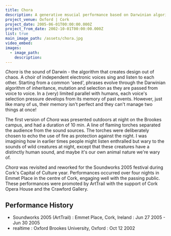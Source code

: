 ```yaml
---
title: Chora
description: A generative msucial performance based on Darwinian algorithms
project_venue: Oxford | Cork
project_date: 2005-06-01T00:00:00.000Z
project_from_date: 2002-10-01T00:00:00.000Z
list: true
main_image_path: /assets/chora.jpg
video_embed:
images:
  - image_path:
    description:
---
```

_Chora_ is the sound of Darwin - the algorithm that creates design out of chaos.
A choir of independent electronic voices sing and listen to each other. Starting from 
a common 'seed', phrases evolve through the Darwinian algorithm of inheritance, mutation 
and selection as they are passed from voice to voice. In a (very) limited parallel with 
humans, each voice's selection pressure develops from its memory of past events. However,
just like many of us, their memory isn't perfect and they can't manage two things at once!

The first version of _Chora_ was presented outdoors at night on the Brookes campus, and had
a duration of 10 min. A line of flaming torches separated the audience from the sound sources.
The torches were deliberately chosen to echo the use of fire as protection against the night. 
I was imagining how in earlier times people might listen enthralled but wary to the sounds
of wild creatures at night, except that these creatures have a distinctly human sound, and maybe
it's our own animal nature we're wary of.

_Chora_ was revisited and reworked for the Soundworks 2005 festival during Cork's Capital of
Culture year. Performances occurred over four nights in Emmet Place in the centre of Cork,
engaging well with the passing public. These performances were promoted by ArtTrail
with the support of Cork Opera House and the Crawford Gallery.

## Performance History

* Soundworks 2005 (ArtTrail) : Emmet Place, Cork, Ireland : Jun 27 2005 - Jun 30 2005
* realtime : Oxford Brookes University, Oxford : Oct 12 2002

